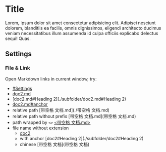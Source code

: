 # Title

Lorem, ipsum dolor sit amet consectetur adipisicing elit.
Adipisci nesciunt dolorem, blanditiis ea facilis, omnis dignissimos, eligendi architecto ducimus veniam necessitatibus illum assumenda id culpa officiis explicabo delectus sequi! Quas.



## Settings

### File & Link

Open Markdown links in current window, try:

- [#Settings](#Settings)
- [doc2.md](./subfolder/doc2.md)
- [doc2.md#Heading 2](./subfolder/doc2.md#Heading 2)
- [doc2.md#anchor](./subfolder/doc2.md#anchor)
- relative path [带空格 文档.md](./带空格 文档.md) 
- relative path without prefix [带空格 文档.md](带空格 文档.md) 
- path wrapped by `<>` [<带空格 文档.md>](<带空格 文档.md>) 
- file name without extension
	- [doc2](subfolder/doc2)
	- with anchor [doc2#Heading 2](./subfolder/doc2#Heading 2)
	- chinese [带空格 文档](带空格 文档) 

